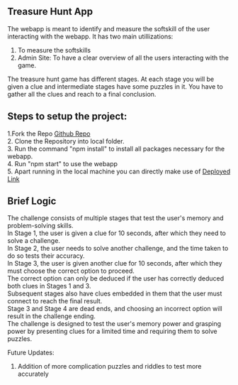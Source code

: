 <h2>Treasure Hunt App</h2>

The webapp is meant to identify and measure the softskill of the user interacting with the webapp.
It has two main utillizations:
1. To measure the softskills
2. Admin Site: To have a clear overview of all the users interacting with the game.

The treasure hunt game has different stages.
At each stage you will be given a clue and intermediate stages have some puzzles in it.
You have to gather all the clues and reach to a final conclusion.

<h2>Steps to setup the project:</h2>
1.Fork the Repo <a href="https://github.com/rajat-gith/treasure-hunt/" target="_blank">Github Repo</a><br/>
2. Clone the Repository into local folder.<br/>
3. Run the command "npm install" to install all packages necessary for the webapp.<br/>
4. Run "npm start" to use the webapp<br/>
5. Apart running in the local machine you can directly make use of <a href="https://treasure-hunt-v1.netlify.app/" target="_blank">Deployed Link</a>

<h2>Brief Logic</h2>
The challenge consists of multiple stages that test the user's memory and problem-solving skills.<br/>
In Stage 1, the user is given a clue for 10 seconds, after which they need to solve a challenge.<br/>
In Stage 2, the user needs to solve another challenge, and the time taken to do so tests their accuracy.<br/>
In Stage 3, the user is given another clue for 10 seconds, after which they must choose the correct option to proceed.<br/>
The correct option can only be deduced if the user has correctly deduced both clues in Stages 1 and 3.<br/>
Subsequent stages also have clues embedded in them that the user must connect to reach the final result.<br/>
Stage 3 and Stage 4 are dead ends, and choosing an incorrect option will result in the challenge ending.<br/>
The challenge is designed to test the user's memory power and grasping power by presenting clues for a limited time and requiring them to solve puzzles.<br/>


Future Updates:
1. Addition of more complication puzzles and riddles to test more accurately
